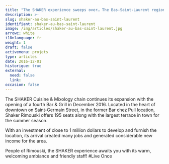 ```yaml
---
title: "The SHAKER experience sweeps over… The Bas-Saint-Laurent region"
description: >-
slug: shaker-au-bas-saint-laurent
identifiant: shaker-au-bas-saint-laurent 
image: /img/articles/shaker-au-bas-saint-laurent.jpg
arrowc: white
i18nlanguage: fr
weight: 1
draft: false
activemenu: projets
type: articles
date: 2016-12-01
historique: true
external:
  need: false
  link:
occasion: false
---
```

The SHAKER Cuisine & Mixology chain continues its expansion with the opening of a fourth Bar & Grill in December 2016. Located in the heart of downtown on Saint-Germain Street, in the former Bar chez Pull location, Shaker Rimouski offers 195 seats along with the largest terrace in town for the summer season.

With an investment of close to 1 million dollars to develop and furnish the location, its arrival created many jobs and generated considerable new income for the area.

People of Rimouski, the SHAKER experience awaits you with its warm, welcoming ambiance and friendly staff! #Live Once

